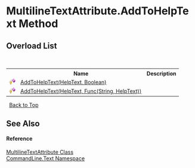 # MultilineTextAttribute.AddToHelpText Method 
 


## Overload List
&nbsp;<table><tr><th></th><th>Name</th><th>Description</th></tr><tr><td>![Protected method](media/protmethod.gif "Protected method")</td><td><a href="M_CommandLine_Text_MultilineTextAttribute_AddToHelpText">AddToHelpText(HelpText, Boolean)</a></td><td /></tr><tr><td>![Protected method](media/protmethod.gif "Protected method")</td><td><a href="M_CommandLine_Text_MultilineTextAttribute_AddToHelpText_1">AddToHelpText(HelpText, Func(String, HelpText))</a></td><td /></tr></table>&nbsp;
<a href="#multilinetextattribute.addtohelptext-method">Back to Top</a>

## See Also


#### Reference
<a href="T_CommandLine_Text_MultilineTextAttribute">MultilineTextAttribute Class</a><br /><a href="N_CommandLine_Text">CommandLine.Text Namespace</a><br />